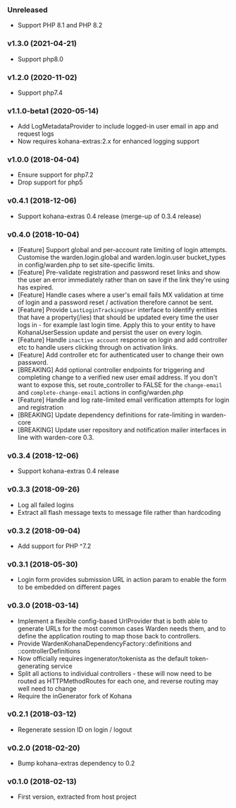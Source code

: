 ### Unreleased

* Support PHP 8.1 and PHP 8.2

### v1.3.0 (2021-04-21)

* Support php8.0

### v1.2.0 (2020-11-02)

* Support php7.4

### v1.1.0-beta1 (2020-05-14)

* Add LogMetadataProvider to include logged-in user email in app and request logs
* Now requires kohana-extras:2.x for enhanced logging support

### v1.0.0 (2018-04-04)

* Ensure support for php7.2
* Drop support for php5

### v0.4.1 (2018-12-06)

* Support kohana-extras 0.4 release (merge-up of 0.3.4 release)

### v0.4.0 (2018-10-04)

* [Feature]  Support global and per-account rate limiting of login attempts. Customise the
  warden.login.global and warden.login.user bucket_types in config/warden.php to set 
  site-specific limits.
* [Feature]  Pre-validate registration and password reset links and show the user an error
  immediately rather than on save if the link they're using has expired.
* [Feature]  Handle cases where a user's email fails MX validation at time of login and 
  a password reset / activation therefore cannot be sent.
* [Feature]  Provide `LastLoginTrackingUser` interface to identify entities that have a 
  property(/ies) that should be updated every time the user logs in - for example last login
  time. Apply this to your entity to have KohanaUserSession update and persist the user on
  every login.
* [Feature]  Handle `inactive account` response on login and add controller etc to handle
  users clicking through on activation links.
* [Feature]  Add controller etc for authenticated user to change their own password.
* [BREAKING] Add optional controller endpoints for triggering and completing change to a 
  verified new user email address. If you don't want to expose this, set route_controller to 
  FALSE for the `change-email` and `complete-change-email` actions in config/warden.php 
* [Feature]  Handle and log rate-limited email verification attempts for login and registration
* [BREAKING] Update dependency definitions for rate-limiting in warden-core 
* [BREAKING] Update user repository and notification mailer interfaces in line 
  with warden-core 0.3. 

### v0.3.4 (2018-12-06)

* Support kohana-extras 0.4 release

### v0.3.3 (2018-09-26)

* Log all failed logins
* Extract all flash message texts to message file rather than hardcoding

### v0.3.2 (2018-09-04)

* Add support for PHP ^7.2

### v0.3.1 (2018-05-30)

* Login form provides submission URL in action param to enable the form to be 
  embedded on different pages

### v0.3.0 (2018-03-14)

* Implement a flexible config-based UrlProvider that is both able to generate URLs for
  the most common cases Warden needs them, and to define the application routing to map 
  those back to controllers.
* Provide WardenKohanaDependencyFactory::definitions and ::controllerDefinitions
* Now officially requires ingenerator/tokenista as the default token-generating service
* Split all actions to individual controllers - these will now need to be routed as HTTPMethodRoutes for each one,
  and reverse routing may well need to change
* Require the inGenerator fork of Kohana

### v0.2.1 (2018-03-12)

* Regenerate session ID on login / logout 

### v0.2.0 (2018-02-20)

* Bump kohana-extras dependency to 0.2

### v0.1.0 (2018-02-13)

* First version, extracted from host project
